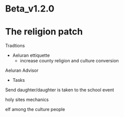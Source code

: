 # Beta_v1.2.0

# The religion patch

Tradtions
- Aeluran ettiquette
    - increase county religion and culture conversion

Aeluran Advisor
- Tasks

Send daughter/daughter is taken to the school event

holy sites mechanics

elf among the culture people